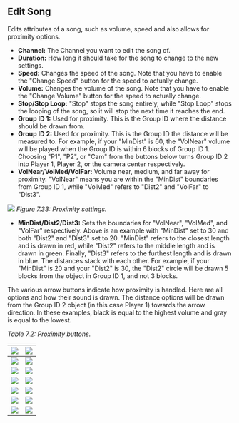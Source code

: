 ## Edit Song
Edits attributes of a song, such as volume, speed and also allows for proximity options.

- **Channel:** The Channel you want to edit the song of.
- **Duration:** How long it should take for the song to change to the new settings.
- **Speed:** Changes the speed of the song. Note that you have to enable the "Change Speed" button for the speed to actually change.
- **Volume:** Changes the volume of the song. Note that you have to enable the "Change Volume" button for the speed to actually change.
- **Stop/Stop Loop:** "Stop" stops the song entirely, while "Stop Loop" stops the looping of the song, so it will stop the next time it reaches the end.
- **Group ID 1:** Used for proximity. This is the Group ID where the distance should be drawn from.
- **Group ID 2:** Used for proximity. This is the Group ID the distance will be measured to. For example, if your "MinDist" is 60, the "VolNear" volume will be played when the Group ID is within 6 blocks of Group ID 1. Choosing "P1", "P2", or "Cam" from the buttons below turns Group ID 2 into Player 1, Player 2, or the camera center respectively.
- **VolNear/VolMed/VolFar:** Volume near, medium, and far away for proximity. "VolNear" means you are within the "MinDist" boundaries from Group ID 1, while "VolMed" refers to "Dist2" and "VolFar" to "Dist3".

![](https://guia.editorgd.xyz/assets/img/figures/119.png)
*Figure 7.33: Proximity settings.*<br>

- **MinDist/Dist2/Dist3:** Sets the boundaries for "VolNear", "VolMed", and "VolFar" respectively. Above is an example with "MinDist" set to 30 and both "Dist2" and "Dist3" set to 20. "MinDist" refers to the closest length and is drawn in red, while "Dist2" refers to the middle length and is drawn in green. Finally, "Dist3" refers to the furthest length and is drawn in blue. The distances stack with each other. For example, if your "MinDist" is 20 and your "Dist2" is 30, the "Dist2" circle will be drawn 5 blocks from the object in Group ID 1, and not 3 blocks.

The various arrow buttons indicate how proximity is handled. Here are all options and how their sound is drawn. The distance options will be drawn from the Group ID 2 object (in this case Player 1) towards the arrow direction. In these examples, black is equal to the highest volume and gray is equal to the lowest.

*Table 7.2: Proximity buttons.*<br>

| ![](https://guia.editorgd.xyz/assets/img/figures/91.png) | ![](https://guia.editorgd.xyz/assets/img/figures/92.png) |
| -------------------------------------------------------- | -------------------------------------------------------- |
| ![](https://guia.editorgd.xyz/assets/img/figures/95.png) | ![](https://guia.editorgd.xyz/assets/img/figures/96.png) |
| ![](https://guia.editorgd.xyz/assets/img/figures/120.png) | ![](https://guia.editorgd.xyz/assets/img/figures/121.png) |
| ![](https://guia.editorgd.xyz/assets/img/figures/99.png) | ![](https://guia.editorgd.xyz/assets/img/figures/100.png) |
| ![](https://guia.editorgd.xyz/assets/img/figures/103.png) | ![](https://guia.editorgd.xyz/assets/img/figures/104.png) |
| ![](https://guia.editorgd.xyz/assets/img/figures/122.png) | ![](https://guia.editorgd.xyz/assets/img/figures/123.png) |
| ![](https://guia.jorge603.xyz/assets/img/figures/109.png) | ![](https://guia.jorge603.xyz/assets/img/figures/110.png) |